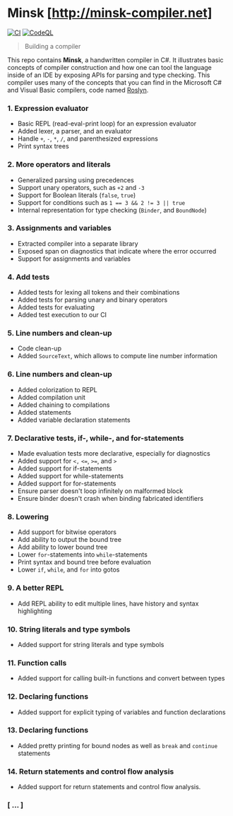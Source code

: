 # Minsk [http://minsk-compiler.net]

[![CI](https://github.com/albertospelta/minsk/actions/workflows/ci.yml/badge.svg)](https://github.com/albertospelta/minsk/actions/workflows/ci.yml) [![CodeQL](https://github.com/albertospelta/minsk/actions/workflows/codeql.yml/badge.svg)](https://github.com/albertospelta/minsk/actions/workflows/codeql.yml)

> Building a compiler

This repo contains **Minsk**, a handwritten compiler in C#. It illustrates basic concepts of compiler construction and how one can tool the language inside of an IDE by exposing APIs for parsing and type checking. This compiler uses many of the concepts that you can find in the Microsoft C# and Visual Basic compilers, code named [Roslyn].

[ds9-minsk]: https://www.youtube.com/watch?v=138gX3wolOo
[Roslyn]: https://github.com/dotnet/roslyn

### 1. Expression evaluator

* Basic REPL (read-eval-print loop) for an expression evaluator
* Added lexer, a parser, and an evaluator
* Handle `+`, `-`, `*`, `/`, and parenthesized expressions
* Print syntax trees

### 2. More operators and literals

* Generalized parsing using precedences
* Support unary operators, such as `+2` and `-3`
* Support for Boolean literals (`false`, `true`)
* Support for conditions such as `1 == 3 && 2 != 3 || true`
* Internal representation for type checking (`Binder`, and `BoundNode`)

### 3. Assignments and variables 
  
* Extracted compiler into a separate library
* Exposed span on diagnostics that indicate where the error occurred
* Support for assignments and variables

### 4. Add tests

* Added tests for lexing all tokens and their combinations
* Added tests for parsing unary and binary operators
* Added tests for evaluating
* Added test execution to our CI

### 5. Line numbers and clean-up

* Code clean-up
* Added `SourceText`, which allows to compute line number information

### 6. Line numbers and clean-up

* Added colorization to REPL
* Added compilation unit
* Added chaining to compilations
* Added statements
* Added variable declaration statements

### 7. Declarative tests, if-, while-, and for-statements

* Made evaluation tests more declarative, especially for diagnostics
* Added support for `<,` `<=`, `>=`, and `>`
* Added support for if-statements
* Added support for while-statements
* Added support for for-statements
* Ensure parser doesn't loop infinitely on malformed block
* Ensure binder doesn't crash when binding fabricated identifiers

### 8. Lowering

* Add support for bitwise operators
* Add ability to output the bound tree
* Add ability to lower bound tree
* Lower `for`-statements into `while`-statements
* Print syntax and bound tree before evaluation
* Lower `if`, `while`, and `for` into gotos

### 9. A better REPL

* Add REPL ability to edit multiple lines, have history and syntax highlighting

### 10. String literals and type symbols

* Added support for string literals and type symbols

### 11. Function calls

* Added support for calling built-in functions and convert between types

### 12. Declaring functions

* Added support for explicit typing of variables and function declarations

### 13. Declaring functions

* Added pretty printing for bound nodes as well as `break` and `continue` statements

### 14. Return statements and control flow analysis

* Added support for return statements and control flow analysis.

### [ ... ]
